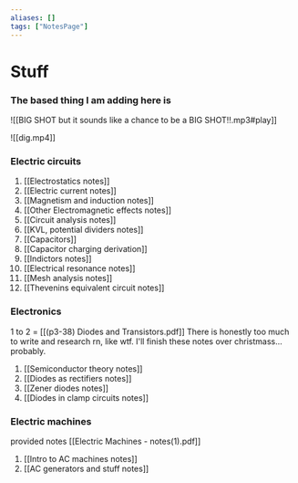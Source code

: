 ```yaml
---
aliases: []
tags: ["NotesPage"]
---
```

# Stuff
### The based thing I am adding here is

![[BIG SHOT but it sounds like a chance to be a BIG SHOT!!.mp3#play]]

![[dig.mp4]]

### Electric circuits
1) [[Electrostatics notes]]
2) [[Electric current notes]]
3) [[Magnetism and induction notes]]
4) [[Other Electromagnetic effects notes]]
5) [[Circuit analysis notes]]
6) [[KVL, potential dividers notes]]
7) [[Capacitors]]
8) [[Capacitor charging derivation]]
9) [[Indictors notes]]
10) [[Electrical resonance notes]]
11) [[Mesh analysis notes]]
12) [[Thevenins equivalent circuit notes]]

### Electronics
1 to 2 = [[(p3-38) Diodes and Transistors.pdf]]
There is honestly too much to write and research rn, like wtf. I'll finish these notes over christmass... probably. 

1) [[Semiconductor theory notes]]
2) [[Diodes as rectifiers notes]]
3) [[Zener diodes notes]]
4) [[Diodes in clamp circuits notes]]

### Electric machines
provided notes [[Electric Machines - notes(1).pdf]]

1) [[Intro to AC machines notes]]
3) [[AC generators and stuff notes]]